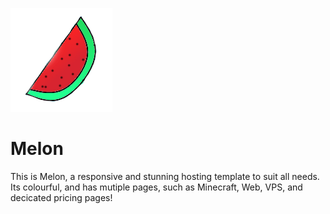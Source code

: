 [logo]: https://raw.githubusercontent.com/AmyTheMudkip/MelonTMPT/master/logo-2.png "Logo"

![alt text][logo]
# Melon
This is Melon, a responsive and stunning hosting template to suit all needs.
Its colourful, and has mutiple pages, such as Minecraft, Web, VPS, and decicated pricing pages!
